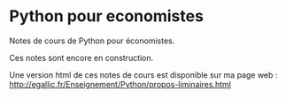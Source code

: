 # Python pour economistes
Notes de cours de Python pour économistes.

Ces notes sont encore en construction.

Une version html de ces notes de cours est disponible sur ma page web : http://egallic.fr/Enseignement/Python/propos-liminaires.html
